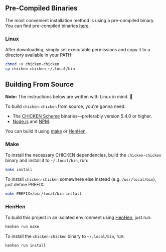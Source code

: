## Pre-Compiled Binaries

The most convenient installation method is using a pre-compiled binary. You can find pre-compiled binaries [here][1].

### Linux

After downloading, simply set executable permissions and copy it to a directory available in your PATH:

```bash
chmod +x chicken-chicken
cp chicken-chicken ~/.local/bin
```

## Building From Source

**Note:** The instructions below are written with Linux in mind. 🐔

To build `chicken-chicken` from source, you're gonna need:

- The [CHICKEN Scheme][2] binaries—preferably version 5.4.0 or higher.
- [Node.js][3] and [NPM][4].

You can build it using [make][5] or [HenHen][6].

### Make

To install the necessary CHICKEN dependencies, build the `chicken-chicken` binary and install it to `~/.local/bin`, run:

```bash
make install
```

To install `chicken-chicken` somewhere else instead (e.g. `/usr/local/bin`), just define PREFIX:

```bash
make PREFIX=/usr/local/bin install
```

### HenHen

To build this project in an isolated environment using [HenHen][6], just run:

```bash
henhen run make
```

To install the `chicken-chicken` binary to `~/.local/bin`, run:

```bash
henhen run install
```

[1]: https://github.com/kbmackenzie/chicken-chicken/releases
[2]: https://code.call-cc.org/
[3]: https://nodejs.org/
[4]: https://www.npmjs.com/
[5]: https://www.gnu.org/software/make/
[6]: https://github.com/kbmackenzie/henhen
